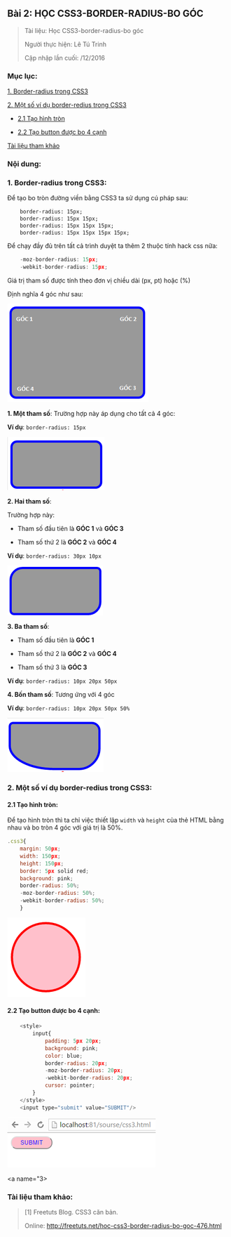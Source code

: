 ## Bài 2: HỌC CSS3-BORDER-RADIUS-BO GÓC

> Tài liệu: Học CSS3-border-radius-bo góc
>
> Người thực hiện: Lê Tú Trinh
>
> Cập nhập lần cuối: /12/2016

### Mục lục:

[1. Border-radius trong CSS3](#1)

[2. Một số ví dụ border-redius trong CSS3](#2)

- [2.1 Tạo hình tròn](#2.1)

- [2.2 Tạo button được bo 4 cạnh](#2.2)

[Tài liệu tham khảo](#3)

### Nội dung:

<a name="1"></a>
### 1. Border-radius trong CSS3:

Để tạo bo tròn đường viền bằng CSS3 ta sử dụng cú pháp sau:

```
	border-radius: 15px;
	border-radius: 15px 15px;
	border-radius: 15px 15px 15px;
	border-radius: 15px 15px 15px 15px;
```

Để chạy đầy đủ trên tất cả trình duyệt ta thêm 2 thuộc tính hack css nữa:

```javascript
	-moz-border-radius: 15px;
	-webkit-border-radius: 15px;
```

Giá trị tham số được tính theo đơn vị chiều dài
(px, pt) hoặc (%)

Định nghĩa 4 góc như sau:

![1](https://github.com/TrinhTu/web_developer/blob/master/Task18_CSS3_Course/image/1.png)

**1. Một tham số**: Trường hợp này áp dụng cho tất cả 4 góc:

**Ví dụ**: `border-radius: 15px`

![2](https://github.com/TrinhTu/web_developer/blob/master/Task18_CSS3_Course/image/2.png)

**2. Hai tham số**: 

Trường hợp này: 

- Tham số đầu tiên là **GÓC 1** và **GÓC 3**

- Tham số thứ 2 là **GÓC 2** và **GÓC 4**

**Ví dụ**: `border-radius: 30px 10px`

![3](https://github.com/TrinhTu/web_developer/blob/master/Task18_CSS3_Course/image/3.png)

**3. Ba tham số**:

- Tham số đầu tiên là **GÓC 1**

- Tham số thứ 2 là **GÓC 2** và **GÓC 4**

- Tham số thứ 3 là **GÓC 3**

**Ví dụ**: `border-radius: 10px 20px 50px`

**4. Bốn tham số**: Tương ứng với 4 góc

**Ví dụ**: `border-radius: 10px 20px 50px 50%`

![4](https://github.com/TrinhTu/web_developer/blob/master/Task18_CSS3_Course/image/4.png)

<a name="2"></a>
### 2. Một số ví dụ border-redius trong CSS3:

<a name="2.1"></a>
#### 2.1 Tạo hình tròn:

Để tạo hình tròn thì ta chỉ việc thiết lập `width` và `height` của thẻ HTML bằng nhau và bo tròn 4 góc với giá trị là 50%.

```javascript
.css3{
	margin: 50px;
	width: 150px;
	height: 150px;
	border: 5px solid red;
	background: pink;
	border-radius: 50%;
	-moz-border-radius: 50%;
	-webkit-border-radius: 50%;
	}
```

![5](https://github.com/TrinhTu/web_developer/blob/master/Task18_CSS3_Course/image/5.png)

<a name="2.2"></a>
#### 2.2 Tạo button được bo 4 cạnh:

```javascript
	<style>
        input{
            padding: 5px 20px;
            background: pink;
            color: blue;
            border-radius: 20px;
            -moz-border-radius: 20px;
            -webkit-border-radius: 20px;
            cursor: pointer;
        }
    </style>
    <input type="submit" value="SUBMIT"/>
```

![6](https://github.com/TrinhTu/web_developer/blob/master/Task18_CSS3_Course/image/6.png)

<a name="3></a>
### Tài liệu tham khảo:

> [1] Freetuts Blog. CSS3 căn bản.
>
> Online: http://freetuts.net/hoc-css3-border-radius-bo-goc-476.html
